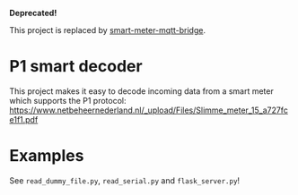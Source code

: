 **Deprecated!**

This project is replaced by [smart-meter-mqtt-bridge](https://github.com/WouterGritter/smart-meter-mqtt-bridge).

# P1 smart decoder
This project makes it easy to decode incoming data from a smart meter which supports the P1 protocol: https://www.netbeheernederland.nl/_upload/Files/Slimme_meter_15_a727fce1f1.pdf

# Examples
See `read_dummy_file.py`, `read_serial.py` and `flask_server.py`!

